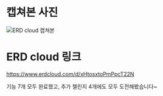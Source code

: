 # 캡쳐본 사진
![ERD cloud 캡쳐본](https://github.com/user-attachments/assets/ed3fa9ef-1c0a-445d-8320-073d997d651a)

# ERD cloud 링크 
https://www.erdcloud.com/d/xHtosxtoPmPpcT22N

기능 7개 모두 완료했고, 추가 챌린지 4개에도 모두 도전해봤습니다~